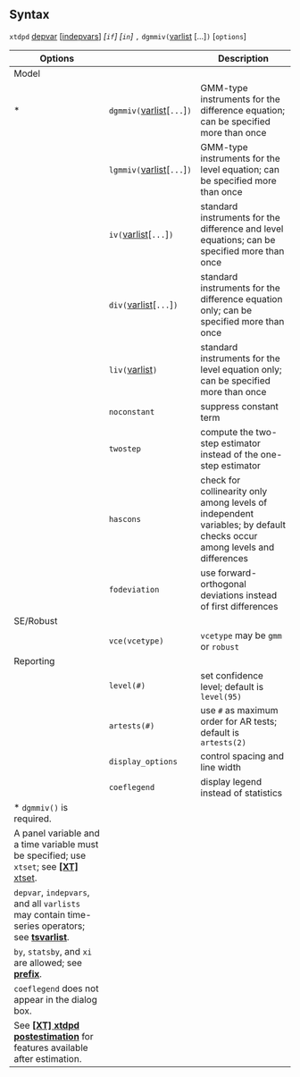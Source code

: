 ## Syntax

`xtdpd`
[depvar](http://www.stata.com/help.cgi?depvar)
\[[indepvars](http://www.stata.com/help.cgi?indepvars)\]
_\[`if`\] \[`in`\]_ `,`
`dgmmiv(`[varlist](http://www.stata.com/help.cgi?varlist)
\[...\]`)` \[`options`\]

| Options                                                                                                                                                                            |                                                                                                    | Description                                                                                                             |
|------------------------------------------------------------------------------------------------------------------------------------------------------------------------------------|----------------------------------------------------------------------------------------------------|-------------------------------------------------------------------------------------------------------------------------|
| Model                                                                                                                                                                              |                                                                                                    |                                                                                                                         |
| \*                                                                                                                                                                                 | `dgmmiv(`[varlist](http://www.stata.com/help.cgi?varlist)\[`...`\]`)` | GMM-type instruments for the difference equation; can be specified more than once                                       |
|                                                                                                                                                                                    | `lgmmiv(`[varlist](http://www.stata.com/help.cgi?varlist)\[`...`\]`)` | GMM-type instruments for the level equation; can be specified more than once                                            |
|                                                                                                                                                                                    | `iv(`[varlist](http://www.stata.com/help.cgi?varlist)\[`...`\]`)`       | standard instruments for the difference and level equations; can be specified more than once                            |
|                                                                                                                                                                                    | `div(`[varlist](http://www.stata.com/help.cgi?varlist)\[`...`\]`)`      | standard instruments for the difference equation only; can be specified more than once                                  |
|                                                                                                                                                                                    | `liv(`[varlist](http://www.stata.com/help.cgi?varlist)`)`               | standard instruments for the level equation only; can be specified more than once                                       |
|                                                                                                                                                                                    | `noconstant`                                                                                       | suppress constant term                                                                                                  |
|                                                                                                                                                                                    | `twostep`                                                                                          | compute the two-step estimator instead of the one-step estimator                                                        |
|                                                                                                                                                                                    | `hascons`                                                                                          | check for collinearity only among levels of independent variables; by default checks occur among levels and differences |
|                                                                                                                                                                                    | `fodeviation`                                                                                      | use forward-orthogonal deviations instead of first differences                                                          |
| SE/Robust                                                                                                                                                                          |                                                                                                    |                                                                                                                         |
|                                                                                                                                                                                    | `vce(vcetype)`                                                                                     | `vcetype` may be `gmm` or `robust`                                                                                      |
| Reporting                                                                                                                                                                          |                                                                                                    |                                                                                                                         |
|                                                                                                                                                                                    | `level(#)`                                                                                         | set confidence level; default is `level(95)`                                                                            |
|                                                                                                                                                                                    | `artests(#)`                                                                                       | use `#` as maximum order for AR tests; default is `artests(2)`                                                          |
|                                                                                                                                                                                    | `display_options`                                                                                  | control spacing and line width                                                                                          |
|                                                                                                                                                                                    | `coeflegend`                                                                                       | display legend instead of statistics                                                                                    |
| \* `dgmmiv()` is required.                                                                                                                                                         |                                                                                                    |                                                                                                                         |
| A panel variable and a time variable must be specified; use `xtset`; see [<strong>[XT]</strong> xtset](http://www.stata.com/help.cgi?xtset).            |                                                                                                    |                                                                                                                         |
| `depvar`, `indepvars`, and all `varlists` may contain time-series operators; see [<strong>tsvarlist</strong>](http://www.stata.com/help.cgi?tsvarlist). |                                                                                                    |                                                                                                                         |
| `by`, `statsby`, and `xi` are allowed; see [<strong>prefix</strong>](http://www.stata.com/help.cgi?prefix).                                             |                                                                                                    |                                                                                                                         |
| `coeflegend` does not appear in the dialog box.                                                                                                                                    |                                                                                                    |                                                                                                                         |
| See [<strong>[XT] xtdpd postestimation</strong>](http://www.stata.com/help.cgi?xtdpd%20postestimation) for features available after estimation.         |                                                                                                    |                                                                                                                         |
